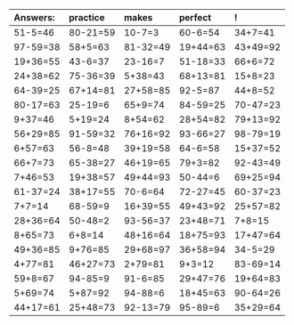 | Answers: | practice | makes | perfect | ! |
| :--- | :--- | :--- | :--- | :--- |
| 51-5=46 | 80-21=59 | 10-7=3 | 60-6=54 | 34+7=41 | 
| 97-59=38 | 58+5=63 | 81-32=49 | 19+44=63 | 43+49=92 | 
| 19+36=55 | 43-6=37 | 23-16=7 | 51-18=33 | 66+6=72 | 
| 24+38=62 | 75-36=39 | 5+38=43 | 68+13=81 | 15+8=23 | 
| 64-39=25 | 67+14=81 | 27+58=85 | 92-5=87 | 44+8=52 | 
| 80-17=63 | 25-19=6 | 65+9=74 | 84-59=25 | 70-47=23 | 
| 9+37=46 | 5+19=24 | 8+54=62 | 28+54=82 | 79+13=92 | 
| 56+29=85 | 91-59=32 | 76+16=92 | 93-66=27 | 98-79=19 | 
| 6+57=63 | 56-8=48 | 39+19=58 | 64-6=58 | 15+37=52 | 
| 66+7=73 | 65-38=27 | 46+19=65 | 79+3=82 | 92-43=49 | 
| 7+46=53 | 19+38=57 | 49+44=93 | 50-44=6 | 69+25=94 | 
| 61-37=24 | 38+17=55 | 70-6=64 | 72-27=45 | 60-37=23 | 
| 7+7=14 | 68-59=9 | 16+39=55 | 49+43=92 | 25+57=82 | 
| 28+36=64 | 50-48=2 | 93-56=37 | 23+48=71 | 7+8=15 | 
| 8+65=73 | 6+8=14 | 48+16=64 | 18+75=93 | 17+47=64 | 
| 49+36=85 | 9+76=85 | 29+68=97 | 36+58=94 | 34-5=29 | 
| 4+77=81 | 46+27=73 | 2+79=81 | 9+3=12 | 83-69=14 | 
| 59+8=67 | 94-85=9 | 91-6=85 | 29+47=76 | 19+64=83 | 
| 5+69=74 | 5+87=92 | 94-88=6 | 18+45=63 | 90-64=26 | 
| 44+17=61 | 25+48=73 | 92-13=79 | 95-89=6 | 35+29=64 | 
